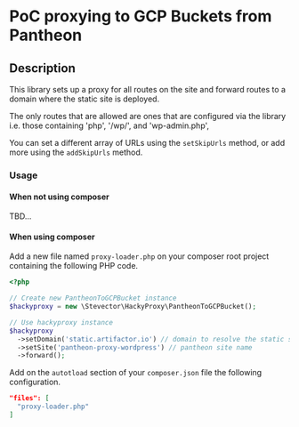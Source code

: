 # PoC proxying to GCP Buckets from Pantheon

## Description

This library sets up a proxy for all routes on the site and forward routes to a domain where the static site is deployed.

The only routes that are allowed are ones that are configured via the library i.e. those containing 'php', '/wp/', and 'wp-admin.php',

You can set a different array of URLs using the `setSkipUrls` method, or add more using the `addSkipUrls` method.

### Usage

#### When not using composer

TBD...

#### When using composer

Add a new file named `proxy-loader.php` on your composer root project containing the following PHP code.

```php
<?php

// Create new PantheonToGCPBucket instance
$hackyproxy = new \Stevector\HackyProxy\PantheonToGCPBucket();

// Use hackyproxy instance
$hackyproxy
  ->setDomain('static.artifactor.io') // domain to resolve the static site
  ->setSite('pantheon-proxy-wordpress') // pantheon site name
  ->forward();
```

Add on the `autotload` section of your `composer.json` file the following configuration.

```json
"files": [
  "proxy-loader.php"
]
```
